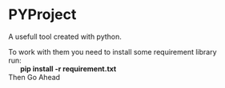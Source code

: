 # PYProject
A usefull tool created with python.

To work with them you need to install some requirement library</br>
run:</br>
&nbsp;&nbsp;&nbsp;&nbsp;&nbsp;&nbsp;<strong>pip install -r requirement.txt</strong></br>
Then Go Ahead

